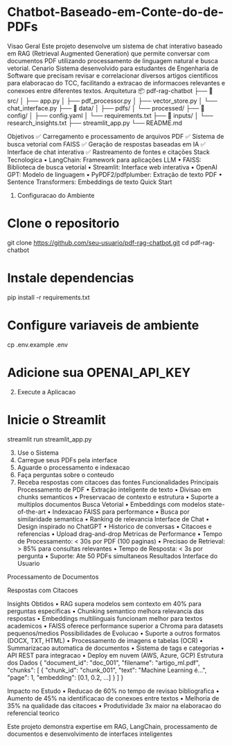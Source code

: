 # Chatbot-Baseado-em-Conte-do-de-PDFs

Visao Geral
Este projeto desenvolve um sistema de chat interativo baseado em RAG (Retrieval Augmented Generation) que permite conversar com documentos PDF utilizando processamento de linguagem natural e busca vetorial.
Cenario
Sistema desenvolvido para estudantes de Engenharia de Software que precisam revisar e correlacionar diversos artigos cientificos para elaboracao do TCC, facilitando a extracao de informacoes relevantes e conexoes entre diferentes textos.
Arquitetura
📦 pdf-rag-chatbot
├── 📁 src/
│   ├── app.py
│   ├── pdf_processor.py
│   ├── vector_store.py
│   └── chat_interface.py
├── 📁 data/
│   ├── pdfs/
│   └── processed/
├── 📁 config/
│   ├── config.yaml
│   └── requirements.txt
├── 📁 inputs/
│   └── research_insights.txt
├── streamlit_app.py
└── README.md

Objetivos
✅ Carregamento e processamento de arquivos PDF
✅ Sistema de busca vetorial com FAISS
✅ Geração de respostas baseadas em IA
✅ Interface de chat interativa
✅ Rastreamento de fontes e citações
Stack Tecnologica
•	LangChain: Framework para aplicações LLM
•	FAISS: Biblioteca de busca vetorial
•	Streamlit: Interface web interativa
•	OpenAI GPT: Modelo de linguagem
•	PyPDF2/pdfplumber: Extração de texto PDF
•	Sentence Transformers: Embeddings de texto
Quick Start
1. Configuracao do Ambiente
# Clone o repositorio
git clone https://github.com/seu-usuario/pdf-rag-chatbot.git
cd pdf-rag-chatbot

# Instale dependencias
pip install -r requirements.txt

# Configure variaveis de ambiente
cp .env.example .env
# Adicione sua OPENAI_API_KEY

2. Execute a Aplicacao
# Inicie o Streamlit
streamlit run streamlit_app.py

3. Use o Sistema
1.	Carregue seus PDFs pela interface
2.	Aguarde o processamento e indexacao
3.	Faça perguntas sobre o conteudo
4.	Receba respostas com citacoes das fontes
Funcionalidades Principais
Processamento de PDF
•	Extração inteligente de texto
•	Divisao em chunks semanticos
•	Preservacao de contexto e estrutura
•	Suporte a multiplos documentos
Busca Vetorial
•	Embeddings com modelos state-of-the-art
•	Indexacao FAISS para performance
•	Busca por similaridade semantica
•	Ranking de relevancia
Interface de Chat
•	Design inspirado no ChatGPT
•	Historico de conversas
•	Citacoes e referencias
•	Upload drag-and-drop
Metricas de Performance
•	Tempo de Processamento: < 30s por PDF (100 paginas)
•	Precisao de Retrieval: > 85% para consultas relevantes
•	Tempo de Resposta: < 3s por pergunta
•	Suporte: Ate 50 PDFs simultaneos
Resultados
Interface do Usuario

Processamento de Documentos
 
Respostas com Citacoes

Insights Obtidos
•	RAG supera modelos sem contexto em 40% para perguntas especificas
•	Chunking semantico melhora relevancia das respostas
•	Embeddings multilinguais funcionam melhor para textos academicos
•	FAISS oferece performance superior a Chroma para datasets pequenos/medios
Possibilidades de Evolucao
•	Suporte a outros formatos (DOCX, TXT, HTML)
•	Processamento de imagens e tabelas (OCR)
•	Summarizacao automatica de documentos
•	Sistema de tags e categorias
•	API REST para integracao
•	Deploy em nuvem (AWS, Azure, GCP)
Estrutura dos Dados
{
  "document_id": "doc_001",
  "filename": "artigo_ml.pdf",
  "chunks": [
    {
      "chunk_id": "chunk_001",
      "text": "Machine Learning é...",
      "page": 1,
      "embedding": [0.1, 0.2, ...]
    }
  ]
}

Impacto no Estudo
•	Reducao de 60% no tempo de revisao bibliografica
•	Aumento de 45% na identificacao de conexoes entre textos
•	Melhoria de 35% na qualidade das citacoes
•	Produtividade 3x maior na elaboracao do referencial teorico

 
Este projeto demonstra expertise em RAG, LangChain, processamento de documentos e desenvolvimento de interfaces inteligentes 
